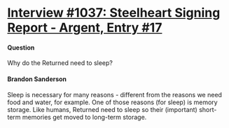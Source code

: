 # [Interview #1037: Steelheart Signing Report - Argent, Entry #17](https://www.theoryland.com/intvmain.php?i=1037#17)

#### Question

Why do the Returned need to sleep?

#### Brandon Sanderson

Sleep is necessary for many reasons - different from the reasons we need food and water, for example. One of those reasons (for sleep) is memory storage. Like humans, Returned need to sleep so their (important) short-term memories get moved to long-term storage.

